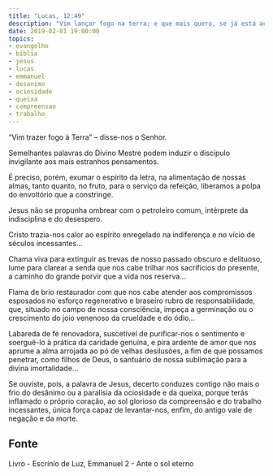 ```yaml
---
title: "Lucas, 12:49"
description: "Vim lançar fogo na terra; e que mais quero, se já está aceso?"
date: 2019-02-01 19:00:00
topics: 
- evangelho
- biblia
- jesus
- lucas
- emmanuel
- desanimo
- ociosidade
- queixa
- compreensao
- trabalho
---
```


“Vim trazer fogo à Terra” – disse-nos o Senhor.

Semelhantes palavras do Divino Mestre podem induzir o discípulo invigilante aos mais
estranhos pensamentos.

É preciso, porém, exumar o espírito da letra, na alimentação de nossas almas, tanto
quanto, no fruto, para o serviço da refeição, liberamos a polpa do envoltório que a
constringe.

Jesus não se propunha ombrear com o petroleiro comum, intérprete da indisciplina e do
desespero.

Cristo trazia-nos calor ao espírito enregelado na indiferença e no vício de séculos
incessantes...

Chama viva para extinguir as trevas de nosso passado obscuro e delituoso, lume para
clarear a senda que nos cabe trilhar nos sacrifícios do presente, a caminho do grande
porvir que a vida nos reserva...

Flama de brio restaurador com que nos cabe atender aos compromissos esposados no
esforço regenerativo e braseiro rubro de responsabilidade, que, situado no campo de
nossa consciência, impeça a germinação ou o crescimento do joio venenoso da crueldade
e do ódio...

Labareda de fé renovadora, suscetível de purificar-nos o sentimento e soerguê-lo à
prática da caridade genuína, e pira ardente de amor que nos aprume a alma arrojada ao
pó de velhas desilusões, a fim de que possamos penetrar, como filhos de Deus, o
santuário de nossa sublimação para a divina imortalidade...

Se ouviste, pois, a palavra de Jesus, decerto conduzes contigo não mais o frio do
desânimo ou a paralisia da ociosidade e da queixa, porque terás inflamado o próprio
coração, ao sol glorioso da compreensão e do trabalho incessantes, única força capaz de
levantar-nos, enfim, do antigo vale de negação e da morte.


## Fonte
Livro - Escrínio de Luz, Emmanuel
2 - Ante o sol eterno
